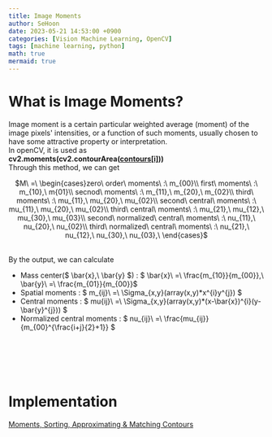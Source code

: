 ```yaml
---
title: Image Moments
author: SeHoon
date: 2023-05-21 14:53:00 +0900
categories: [Vision Machine Learning, OpenCV]
tags: [machine learning, python]
math: true
mermaid: true
---
```


# What is Image Moments?
Image moment is a certain particular weighted average (moment) of the image pixels' intensities, or a function of such moments, usually chosen to have some attractive property or interpretation.<br>
In openCV, it is used as<br>
**cv2.moments(cv2.contourArea([contours[i]](https://csh970605.github.io/posts/Contours/)))**<br>
Through this method, we can get 
<center>

$M\ =\ \begin{cases}zero\ order\ moments\ :\ m_{00}\\
first\ moments\ :\ m_{10},\ m{01}\\
secnod\ moments\ :\ m_{11},\ m_{20},\ m_{02}\\
third\ moments\ :\ mu_{11},\ mu_{20},\ mu_{02}\\
second\ central\ moments\ :\ mu_{11},\ mu_{20},\ mu_{02}\\
third\ central\ moments\ :\ mu_{21},\ mu_{12},\ mu_{30},\ mu_{03}\\
second\ normalized\ central\ moments\ :\ nu_{11},\ nu_{20},\ nu_{02}\\
third\ normalized\ central\ moments\ :\ nu_{21},\ nu_{12},\ nu_{30},\ nu_{03},\  \end{cases}$
</center>

<br>
By the output, we can calculate <br>

+ Mass center($ \bar{x},\ \bar{y} $) : $ \bar{x}\ =\ \frac{m_{10}}{m_{00}},\ \bar{y}\ =\ \frac{m_{01}}{m_{00}}$
+ Spatial moments : $ m_{ij}\ =\ \Sigma_{x,y}(array(x,y)*x^{i}y^{j}) $
+ Central moments : $ mu{ij}\ =\ \Sigma_{x,y}(array(x,y)*(x-\bar{x})^{i}(y-\bar{y}^{j})) $
+ Normalized central moments : $ nu_{ij}\ =\ \frac{mu_{ij}}{m_{00}^{\frac{i+j}{2}+1}} $

<br><br><br><br>

# Implementation
[Moments, Sorting, Approximating & Matching Contours](https://github.com/csh970605/Modern_Computer_Vision/blob/main/OpenCV/12.%20Moments%2C%20Sorting%2C%20Approximating%20and%20Matching%20Contours.ipynb)
